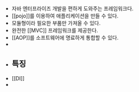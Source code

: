 - 자바 엔터프라이즈 개발을 편하게 도와주는 프레임워크다.
- [[pojo]]를 이용하여 애플리케이션을 만들 수 있다.
- 모듈형이라 필요한 부품만 가져올 수 있다.
- 완전한 [[MVC]] 프레임워크를 제공한다.
- [[AOP]]를 소프트웨어에 명료하게 통합할 수 있다.
-
- ## 특징
- [[DI]]
-